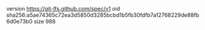 version https://git-lfs.github.com/spec/v1
oid sha256:a5ae74365c72ea3d5850d3285bcbd1b5fb30fdfb7a12768229de88fb6d0e73b0
size 988

